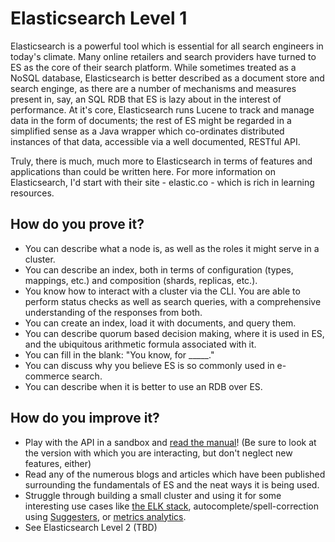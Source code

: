 # Elasticsearch Level 1
Elasticsearch is a powerful tool which is essential for all search engineers in today's climate. Many online retailers and search providers have turned to ES as the core of their search platform. While sometimes treated as a NoSQL database, Elasticsearch is better described as a document store and search enginge, as there are a number of mechanisms and measures present in, say, an SQL RDB that ES is lazy about in the interest of performance. At it's core, Elasticsearch runs Lucene to track and manage data in the form of documents; the rest of ES might be regarded in a simplified sense as a Java wrapper which co-ordinates distributed instances of that data, accessible via a well documented, RESTful API.

Truly, there is much, much more to Elasticsearch in terms of features and applications than could be written here. For more information on Elasticsearch, I'd start with their site - elastic.co - which is rich in learning resources.

## How do you prove it?
- You can describe what a node is, as well as the roles it might serve in a cluster.
- You can describe an index, both in terms of configuration (types, mappings, etc.) and composition (shards, replicas, etc.).
- You know how to interact with a cluster via the CLI. You are able to perform status checks as well as search queries, with a comprehensive understanding of the responses from both.
- You can create an index, load it with documents, and query them.
- You can describe quorum based decision making, where it is used in ES, and the ubiquitous arithmetic formula associated with it.
- You can fill in the blank: "You know, for _____."
- You can discuss why you believe ES is so commonly used in e-commerce search.
- You can describe when it is better to use an RDB over ES.

## How do you improve it?
- Play with the API in a sandbox and [read the manual](https://www.elastic.co/guide/en/elasticsearch/reference/current/index.html)! (Be sure to look at the version with which you are interacting, but don't neglect new features, either)
- Read any of the numerous blogs and articles which have been published surrounding the fundamentals of ES and the neat ways it is being used.
- Struggle through building a small cluster and using it for some interesting use cases like [the ELK stack](https://logz.io/learn/complete-guide-elk-stack/), autocomplete/spell-correction using [Suggesters](https://www.elastic.co/guide/en/elasticsearch/reference/current/search-suggesters.html), or [metrics analytics](https://www.elastic.co/guide/en/elasticsearch/reference/current/search-suggesters.html).
- See Elasticsearch Level 2 (TBD)

